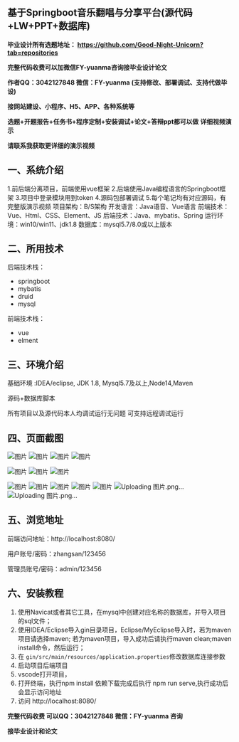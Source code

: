 ## 基于Springboot音乐翻唱与分享平台(源代码+LW+PPT+数据库)
**毕业设计所有选题地址： https://github.com/Good-Night-Unicorn?tab=repositories**

**完整代码收费可以加微信FY-yuanma咨询接毕业设计论文**

**作者QQ：3042127848 微信：FY-yuanma (支持修改、部署调试、支持代做毕设)**

**接网站建设、小程序、H5、APP、各种系统等**

**选题+开题报告+任务书+程序定制+安装调试+论文+答辩ppt都可以做**
**详细视频演示**

**请联系我获取更详细的演示视频**

## 一、系统介绍

1.前后端分离项目，前端使用vue框架
2.后端使用Java编程语言的Springboot框架
3.项目中登录模块用到token
4.源码包部署调试
5.每个笔记均有对应源码，有完整版演示视频
项目架构：B/S架构
开发语言：Java语音、Vue语言
前端技术：Vue、Html、CSS、Element、JS
后端技术：Java、mybatis、Spring
运行环境：win10/win11、jdk1.8
数据库：mysql5.7/8.0或以上版本

## 二、所用技术

后端技术栈：

- springboot
- mybatis
- druid
- mysql

前端技术栈：

- vue
- elment



## 三、环境介绍

基础环境 :IDEA/eclipse, JDK 1.8, Mysql5.7及以上,Node14,Maven

源码+数据库脚本

所有项目以及源代码本人均调试运行无问题 可支持远程调试运行

## 四、页面截图
![图片](https://github.com/user-attachments/assets/e5b5f42f-64bd-4ea8-9641-248200f80d0c)
![图片](https://github.com/user-attachments/assets/103755a8-9b8f-44d1-b501-5fac19416771)
![图片](https://github.com/user-attachments/assets/164bcffc-dd3b-4209-820a-09e659a991df)
![图片](https://github.com/user-attachments/assets/4dc49299-5d9e-47f1-b716-101d26355a3c)

![图片](https://github.com/user-attachments/assets/68d7bce1-f93b-40db-aa40-1b89e125323b)
![图片](https://github.com/user-attachments/assets/1e4164bb-5f0d-4955-abaf-2cb5b90d7f7a)
![图片](https://github.com/user-attachments/assets/449566be-6d5a-4dec-8231-3eb2cd6680c7)

![图片](https://github.com/user-attachments/assets/76b32315-72b2-4baf-b4af-5837ef5a3ebd)
![图片](https://github.com/user-attachments/assets/0d00c3fc-0b3f-41f5-87e8-4a0d00978070)
![图片](https://github.com/user-attachments/assets/2a90e977-c310-4074-bdb3-8d422f5a1c67)
![图片](https://github.com/user-attachments/assets/3e7d797d-b8db-4a3d-ad68-55116734c403)
![图片](https://github.com/user-attachments/assets/043b80bf-74d7-4ef3-98db-c30efeae73e2)
![Uploading 图片.png…]()
![Uploading 图片.png…]()

## 五、浏览地址

前端访问地址：http://localhost:8080/

用户账号/密码：zhangsan/123456

管理员账号/密码：admin/123456  

## 六、安装教程

1. 使用Navicat或者其它工具，在mysql中创建对应名称的数据库，并导入项目的sql文件；
2. 使用IDEA/Eclipse导入gin目录项目，Eclipse/MyEclipse导入时，若为maven项目请选择maven;
   若为maven项目，导入成功后请执行maven clean;maven install命令，然后运行；
3. 在 `gin/src/main/resources/application.properties`修改数据库连接参数
4. 启动项目后端项目 
5. vscode打开项目，
6. 打开终端，执行npm install 依赖下载完成后执行 npm run serve,执行成功后会显示访问地址
7. 访问  http://localhost:8080/

**完整代码收费  可以QQ：3042127848 微信：FY-yuanma 咨询**

**接毕业设计和论文**
